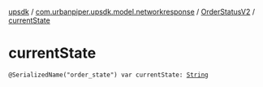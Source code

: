 [upsdk](../../index.md) / [com.urbanpiper.upsdk.model.networkresponse](../index.md) / [OrderStatusV2](index.md) / [currentState](./current-state.md)

# currentState

`@SerializedName("order_state") var currentState: `[`String`](https://kotlinlang.org/api/latest/jvm/stdlib/kotlin/-string/index.html)